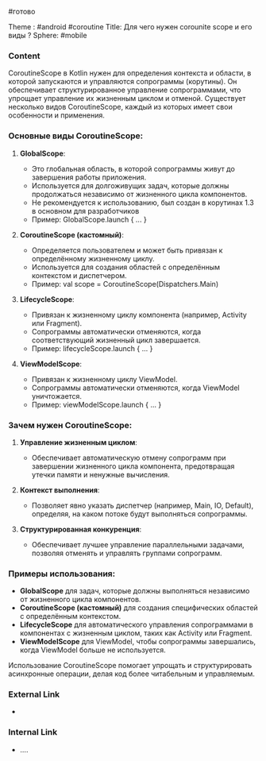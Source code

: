 #готово 

Theme : #android #coroutine 
Title: Для чего нужен corounite scope и его виды ?
Sphere: #mobile 

### Content

CoroutineScope в Kotlin нужен для определения контекста и области, в которой запускаются и управляются сопрограммы (корутины). Он обеспечивает структурированное управление сопрограммами, что упрощает управление их жизненным циклом и отменой. Существует несколько видов CoroutineScope, каждый из которых имеет свои особенности и применения.

### Основные виды CoroutineScope:

1. **GlobalScope**:
   - Это глобальная область, в которой сопрограммы живут до завершения работы приложения.
   - Используется для долгоживущих задач, которые должны продолжаться независимо от жизненного цикла компонентов.
   - Не рекомендуется к использованию, был создан в корутинах 1.3 в основном для разработчиков
   - Пример: GlobalScope.launch { ... }

2. **CoroutineScope (кастомный)**:
   - Определяется пользователем и может быть привязан к определённому жизненному циклу.
   - Используется для создания областей с определённым контекстом и диспетчером.
   - Пример: val scope = CoroutineScope(Dispatchers.Main)

3. **LifecycleScope**:
   - Привязан к жизненному циклу компонента (например, Activity или Fragment).
   - Сопрограммы автоматически отменяются, когда соответствующий жизненный цикл завершается.
   - Пример: lifecycleScope.launch { ... }

4. **ViewModelScope**:
   - Привязан к жизненному циклу ViewModel.
   - Сопрограммы автоматически отменяются, когда ViewModel уничтожается.
   - Пример: viewModelScope.launch { ... }

### Зачем нужен CoroutineScope:

1. **Управление жизненным циклом**:
   - Обеспечивает автоматическую отмену сопрограмм при завершении жизненного цикла компонента, предотвращая утечки памяти и ненужные вычисления.

2. **Контекст выполнения**:
   - Позволяет явно указать диспетчер (например, Main, IO, Default), определяя, на каком потоке будут выполняться сопрограммы.

3. **Структурированная конкуренция**:
   - Обеспечивает лучшее управление параллельными задачами, позволяя отменять и управлять группами сопрограмм.

### Примеры использования:

- **GlobalScope** для задач, которые должны выполняться независимо от жизненного цикла компонентов.
- **CoroutineScope (кастомный)** для создания специфических областей с определённым контекстом.
- **LifecycleScope** для автоматического управления сопрограммами в компонентах с жизненным циклом, таких как Activity или Fragment.
- **ViewModelScope** для ViewModel, чтобы сопрограммы завершались, когда ViewModel больше не используется.

Использование CoroutineScope помогает упрощать и структурировать асинхронные операции, делая код более читабельным и управляемым.

### External Link

- 

### Internal Link

- ....